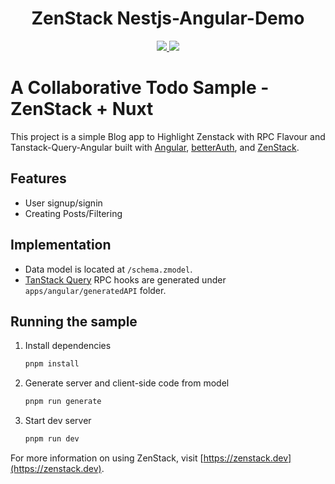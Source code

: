 <div align="center">
    <h1>ZenStack Nestjs-Angular-Demo</h1>
    <a href="https://twitter.com/intent/tweet?text=Wow%20%40zenstackhq">
        <img src="https://img.shields.io/twitter/url?style=social&url=https%3A%2F%2Fgithub.com%2Fzenstackhq%2Fzenstack">
    </a>
    <a href="https://discord.gg/6HhebQynfz">
        <img src="https://img.shields.io/discord/1035538056146595961">
    </a>
</div>

# A Collaborative Todo Sample - ZenStack + Nuxt

This project is a simple Blog app to Highlight Zenstack with RPC Flavour and Tanstack-Query-Angular built with [Angular](https://angular.dev), [betterAuth](https://www.better-auth.com/), and [ZenStack](https://github.com/zenstackhq/zenstack).

## Features

- User signup/signin
- Creating Posts/Filtering

## Implementation

- Data model is located at `/schema.zmodel`.
- [TanStack Query](https://tanstack.com/query) RPC hooks are generated under `apps/angular/generatedAPI` folder.

## Running the sample

1. Install dependencies

   ```bash
   pnpm install
   ```

1. Generate server and client-side code from model

   ```bash
   pnpm run generate
   ```

1. Start dev server

   ```bash
   pnpm run dev
   ```

For more information on using ZenStack, visit [https://zenstack.dev](https://zenstack.dev).
